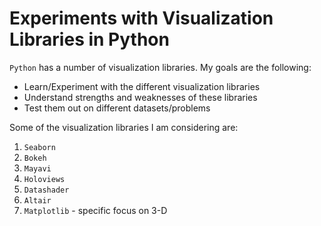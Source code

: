 # Experiments with Visualization Libraries in Python

`Python` has a number of visualization libraries. My goals are the following:

- Learn/Experiment with the different visualization libraries
- Understand strengths and weaknesses of these libraries
- Test them out on different datasets/problems

Some of the visualization libraries I am considering are:

1. `Seaborn`
2. `Bokeh`
3. `Mayavi`
4. `Holoviews`
5. `Datashader`
6. `Altair`
7. `Matplotlib` - specific focus on 3-D
